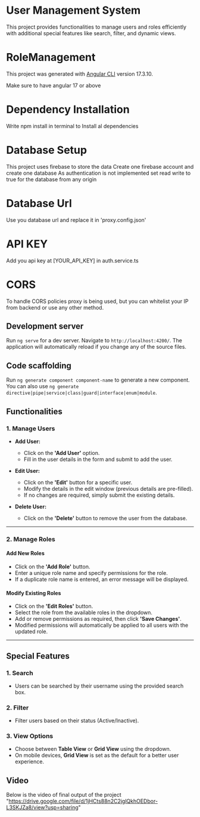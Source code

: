 # User Management System

This project provides functionalities to manage users and roles efficiently with additional special features like search, filter, and dynamic views.




# RoleManagement

This project was generated with [Angular CLI](https://github.com/angular/angular-cli) version 17.3.10.

Make sure to have angular 17 or above

# Dependency Installation
Write npm install in terminal to Install al dependencies

# Database Setup
This project uses firebase to store the data
Create one firebase account and create one database
As authentication is not implemented set read write to true for the database from any origin

# Database Url
Use you database url and replace it in 'proxy.config.json'

# API KEY
Add you api key at [YOUR_API_KEY] in auth.service.ts
# CORS
To handle CORS policies proxy is being used, but you can whitelist your IP from backend or use any other method.

## Development server

Run `ng serve` for a dev server. Navigate to `http://localhost:4200/`. The application will automatically reload if you change any of the source files.

## Code scaffolding

Run `ng generate component component-name` to generate a new component. You can also use `ng generate directive|pipe|service|class|guard|interface|enum|module`.


## Functionalities

### **1. Manage Users**
- **Add User:**
  - Click on the **'Add User'** option.
  - Fill in the user details in the form and submit to add the user.

- **Edit User:**
  - Click on the **'Edit'** button for a specific user.
  - Modify the details in the edit window (previous details are pre-filled).
  - If no changes are required, simply submit the existing details.

- **Delete User:**
  - Click on the **'Delete'** button to remove the user from the database.

---

### **2. Manage Roles**

#### **Add New Roles**
- Click on the **'Add Role'** button.
- Enter a unique role name and specify permissions for the role.
- If a duplicate role name is entered, an error message will be displayed.

#### **Modify Existing Roles**
- Click on the **'Edit Roles'** button.
- Select the role from the available roles in the dropdown.
- Add or remove permissions as required, then click **'Save Changes'**.
- Modified permissions will automatically be applied to all users with the updated role.

---

## Special Features

### **1. Search**
- Users can be searched by their username using the provided search box.

### **2. Filter**
- Filter users based on their status (Active/Inactive).

### **3. View Options**
- Choose between **Table View** or **Grid View** using the dropdown.
- On mobile devices, **Grid View** is set as the default for a better user experience.

## Video
Below is the video of final output of the project
"https://drive.google.com/file/d/1jHCts88n2C2jglQkhOEDbor-L3SKJZa8/view?usp=sharing"